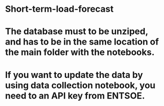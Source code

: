 # Short-term-load-forecast
# The database must to be unziped, and has to be in the same location of the main folder with the notebooks. 
# If you want to update the data by using data collection notebook, you need to an API key from ENTSOE.
